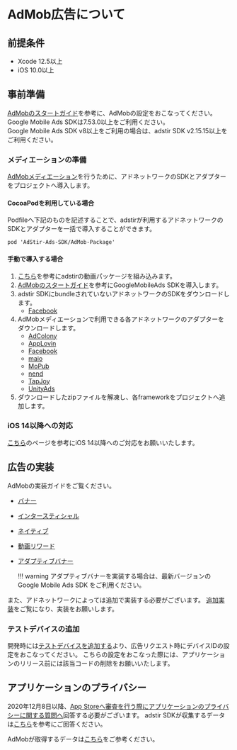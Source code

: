 # AdMob広告について

## 前提条件

* Xcode 12.5以上
* iOS 10.0以上

## 事前準備

[AdMobのスタートガイド](https://developers.google.com/admob/ios/quick-start?hl=ja)を参考に、AdMobの設定をおこなってください。
Google Mobile Ads SDKは7.53.0以上をご利用ください。  
Google Mobile Ads SDK v8以上をご利用の場合は、adstir SDK v2.15.15以上をご利用ください。

### メディエーションの準備

[AdMobメディエーション](https://developers.google.com/admob/ios/mediate?hl=ja)を行うために、アドネットワークのSDKとアダプターをプロジェクトへ導入します。

#### CocoaPodを利用している場合
Podfileへ下記のものを記述することで、adstirが利用するアドネットワークのSDKとアダプターを一括で導入することができます。

```
pod 'AdStir-Ads-SDK/AdMob-Package'
```

#### 手動で導入する場合

1. [こちら](../adstir/init/manual_integration.md#sdkの手動組み込み)を参考にadstirの動画パッケージを組み込みます。
1. [AdMobのスタートガイド](https://developers.google.com/admob/ios/quick-start?hl=ja#manual_download)を参考にGoogleMobileAds SDKを導入します。
1. adstir SDKにbundleされていないアドネットワークのSDKをダウンロードします。
    * [Facebook](https://origincache.facebook.com/developers/resources/?id=FBAudienceNetwork-{{config.version.facebook}}.zip)
1. AdMobメディエーションで利用できる各アドネットワークのアダプターをダウンロードします。
    * [AdColony](https://google.bintray.com/mobile-ads-adapters-ios/AdColonyAdapter/{{config.version.adcolony}}.0/AdColonyAdapter-{{config.version.adcolony}}.0.zip)
    * [AppLovin](https://google.bintray.com/mobile-ads-adapters-ios/AppLovinAdapter/{{config.version.applovin}}.0/AppLovinAdapter-{{config.version.applovin}}.0.zip)
    * [Facebook](https://google.bintray.com/mobile-ads-adapters-ios/FacebookAdapter/{{config.version.facebook}}.1/FacebookAdapter-{{config.version.facebook}}.0.zip)
    * [maio](https://google.bintray.com/mobile-ads-adapters-ios/MaioAdapter/{{config.version.maio}}.0/MaioAdapter-{{config.version.maio}}.0.zip)
    * [MoPub](https://google.bintray.com/mobile-ads-adapters-ios/MoPubAdapter/{{config.version.mopub}}.0/MoPubAdapter-{{config.version.mopub}}.0.zip)
    * [nend](https://google.bintray.com/mobile-ads-adapters-ios/NendAdapter/{{config.version.nend}}.0/NendAdapter-{{config.version.nend}}.0.zip)
    * [TapJoy](https://google.bintray.com/mobile-ads-adapters-ios/TapjoyAdapter/{{config.version.tapjoy}}.0/TapjoyAdapter-{{config.version.tapjoy}}.0.zip)
    * [UnityAds](https://google.bintray.com/mobile-ads-adapters-ios/UnityAdapter/{{config.version.unityads}}.0/UnityAdapter-{{config.version.unityads}}.0.zip)
1. ダウンロードしたzipファイルを解凍し、各frameworkをプロジェクトへ追加します。

### iOS 14以降への対応

[こちら](../adstir/init/ios14.md)のページを参考にiOS 14以降へのご対応をお願いいたします。

## 広告の実装

AdMobの実装ガイドをご覧ください。

* [バナー](https://developers.google.com/admob/ios/banner?hl=ja)
* [インタースティシャル](https://developers.google.com/admob/ios/interstitial?hl=ja)
* [ネイティブ](https://developers.google.com/admob/ios/native/start?hl=ja)
* [動画リワード](https://developers.google.com/admob/ios/rewarded-ads?hl=ja)
* [アダプティブバナー](https://developers.google.com/admob/ios/banner/adaptive?hl=ja)

    !!! warning
        アダプティブバナーを実装する場合は、最新バージョンのGoogle Mobile Ads SDK をご利用ください。

また、アドネットワークによっては追加で実装する必要がございます。
[追加実装](network.md#追加実装)をご覧になり、実装をお願いします。

### テストデバイスの追加

開発時には[テストデバイスを追加する](https://developers.google.com/admob/ios/test-ads#add_your_test_device)より、広告リクエスト時にデバイスIDの設定をおこなってください。
こちらの設定をおこなった際には、アプリケーションのリリース前には該当コードの削除をお願いいたします。

## アプリケーションのプライバシー

2020年12月8日以降、[App Storeへ審査を行う際にアプリケーションのプライバシーに関する質問へ](https://developer.apple.com/app-store/app-privacy-details/)回答する必要がございます。
adstir SDKが収集するデータは[こちら](../adstir/info/privacy.md)を参考にご回答ください。

AdMobが取得するデータは[こちら](https://developers.google.com/admob/ios/data-disclosure?hl=ja)をご参考ください。
